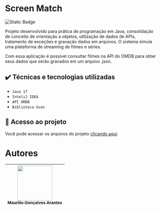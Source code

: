 # Screen Match
![Static Badge](https://img.shields.io/badge/STATUS-Conclu%C3%ADdo-GREEN?style=for-the-badge)

Projeto desenvolvido para prática de programação em Java, consolidação de conceito de orientação a objetos, utilização de dados de APIs, tratamento de exceções e gravação dados em arquivos. O sistema simula uma plataforma de streaming de filmes e séries.

Com essa aplicação é possível consultar filmes na API do OMDB para obter seus dados que serão gravados em um arquivo .json.

## ✔️ Técnicas e tecnologias utilizadas

- ``Java 17``
- ``InteliJ IDEA``
- ``API OMDB``
- ``Biblioteca Gson``

## 📁 Acesso ao projeto
Você pode acessar os arquivos do projeto [clicando aqui](https://github.com/maurilioga/screen_match/tree/main/src/br/com/estudos/screenmatch/main).

# Autores

| [<img loading="lazy" src="https://avatars.githubusercontent.com/u/74618958?v=4" width=115><br><sub>Maurilio Gonçalves Arantes</sub>](https://github.com/maurilioga) |
| :---: |

